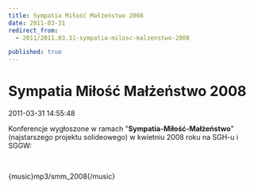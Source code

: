 ```yaml
---
title: Sympatia Miłość Małżeństwo 2008
date: 2011-03-31
redirect_from: 
  - 2011/2011.03.31-sympatia-milosc-malzenstwo-2008

published: true
---
```




# Sympatia Miłość Małżeństwo 2008

<time>2011-03-31 14:55:48</time>


Konferencje wygłoszone w ramach "**Sympatia-Miłość-Małżeństwo**" (najstarszego projektu solideowego) w kwietniu 2008 roku na SGH-u i SGGW:


 


{music}mp3/smm_2008{/music}


<!--{{json:{"created_date":"2011-03-31 14:55:48","publish_down":"0000-00-00 00:00:00","id":"115"}}}-->